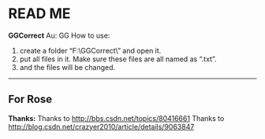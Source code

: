 #   READ ME
**GGCorrect**
Au: GG
How to use:
1.   create a folder “F:\GGCorrect\” and open it.
2.	put all files in it. Make sure these files are all named as “<file name>.txt”.
3.	and the files will be changed.
------------------------------------------
**For Rose**
------------------------------------------
**Thanks:**
Thanks to http://bbs.csdn.net/topics/80416661
Thanks to http://blog.csdn.net/crazyer2010/article/details/9063847
